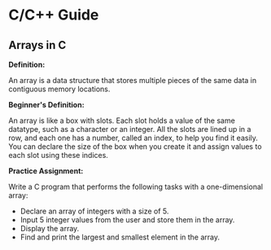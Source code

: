 # C/C++ Guide

## Arrays in C
**Definition:**

An array is a data structure that stores multiple pieces of the same data in contiguous memory locations.

**Beginner's Definition:**

An array is like a box with slots. Each slot holds a value of the same datatype, such as a character or an integer. All the slots are lined up in a row, and each one has a number, called an index, to help you find it easily. You can declare the size of the box when you create it and assign values to each slot using these indices.

**Practice Assignment:**

Write a C program that performs the following tasks with a one-dimensional array:

- Declare an array of integers with a size of 5.
- Input 5 integer values from the user and store them in the array.
- Display the array.
- Find and print the largest and smallest element in the array.


